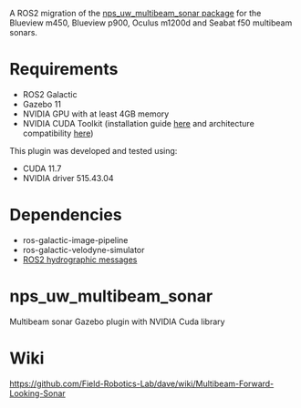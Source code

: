 A ROS2 migration of the [nps_uw_multibeam_sonar package](https://github.com/Field-Robotics-Lab/nps_uw_multibeam_sonar) for the Blueview m450, Blueview p900, Oculus m1200d and Seabat f50 multibeam sonars. 

# Requirements

* ROS2 Galactic
* Gazebo 11
* NVIDIA GPU with at least 4GB memory
* NVIDIA CUDA Toolkit (installation guide [here](https://docs.nvidia.com/cuda/cuda-installation-guide-linux/index.html) and architecture compatibility [here](https://docs.nvidia.com/cuda/cuda-toolkit-release-notes/index.html))

This plugin was developed and tested using:
* CUDA 11.7
* NVIDIA driver 515.43.04

# Dependencies

* ros-galactic-image-pipeline
* ros-galactic-velodyne-simulator
* [ROS2 hydrographic messages](https://github.com/forssea-robotics/hydrographic_msgs)

# nps_uw_multibeam_sonar
Multibeam sonar Gazebo plugin with NVIDIA Cuda library 

# Wiki
https://github.com/Field-Robotics-Lab/dave/wiki/Multibeam-Forward-Looking-Sonar

